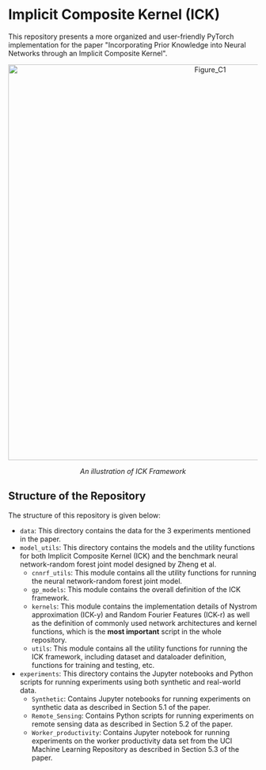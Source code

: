 # Implicit Composite Kernel (ICK)

This repository presents a more organized and user-friendly PyTorch implementation for the paper "Incorporating Prior Knowledge into Neural Networks through an Implicit Composite Kernel".

<p align="center">
  <img width="800" alt="Figure_C1" src="https://user-images.githubusercontent.com/45862046/167158033-ff7357c1-5bbd-4a24-9689-f280db1037f2.png">
</p>
<p align="center">
  <em>An illustration of ICK Framework</em>
</p>

## Structure of the Repository
The structure of this repository is given below:
- `data`: This directory contains the data for the 3 experiments mentioned in the paper.
- `model_utils`: This directory contains the models and the utility functions for both Implicit Composite Kernel (ICK) and the benchmark neural network-random forest joint model designed by Zheng et al.
  - `cnnrf_utils`: This module contains all the utility functions for running the neural network-random forest joint model.
  - `gp_models`: This module contains the overall definition of the ICK framework.
  - `kernels`: This module contains the implementation details of Nystrom approximation (ICK-y) and Random Fourier Features (ICK-r) as well as the definition of commonly used network architectures and kernel functions, which is the **most important** script in the whole repository.
  - `utils`: This module contains all the utility functions for running the ICK framework, including dataset and dataloader definition, functions for training and testing, etc.
- `experiments`: This directory contains the Jupyter notebooks and Python scripts for running experiments using both synthetic and real-world data.
  - `Synthetic`: Contains Jupyter notebooks for running experiments on synthetic data as described in Section 5.1 of the paper.
  - `Remote_Sensing`: Contains Python scripts for running experiments on remote sensing data as described in Section 5.2 of the paper.
  - `Worker_productivity`: Contains Jupyter notebook for running experiments on the worker productivity data set from the UCI Machine Learning Repository as described in Section 5.3 of the paper.
